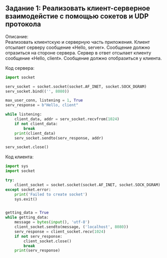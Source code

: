 ## Задание 1: Реализовать клиент-серверное взаимодейстие с помощью сокетов и UDP протокола

Описание: <br> Реализовать клиентскую и серверную часть приложения. Клиент отсылает серверу
сообщение «Hello, server». Сообщение должно отразиться на стороне сервера.
Сервер в ответ отсылает клиенту сообщение «Hello, client». Сообщение должно
отобразиться у клиента.

Код сервера:
```python
import socket

serv_socket = socket.socket(socket.AF_INET, socket.SOCK_DGRAM)
serv_socket.bind(('', 8080))

max_user_conn, listening = 1, True
serv_response = b"Hello, client"

while listening:
    client_data, addr = serv_socket.recvfrom(1024)
    if not client_data:
        break
    print(client_data)
    serv_socket.sendto(serv_response, addr)

serv_socket.close()
```
Код клиента:
```python
import sys
import socket

try:
    client_socket = socket.socket(socket.AF_INET, socket.SOCK_DGRAM)
except socket.error:
    print('Failed to create socket')
    sys.exit()


getting_data = True
while getting_data:
    message = bytes(input(), 'utf-8')
    client_socket.sendto(message, ('localhost', 8080))
    serv_response = client_socket.recv(1024)
    if not serv_response:
        client_socket.close()
        break
    print(serv_response)
```